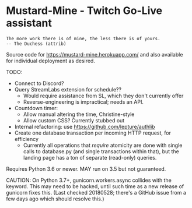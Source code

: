 Mustard-Mine - Twitch Go-Live assistant
=======================================

    The more work there is of mine, the less there is of yours.
    -- The Duchess (attrib)

Source code for https://mustard-mine.herokuapp.com/ and also available for
individual deployment as desired.

TODO:

* Connect to Discord?
* Query StreamLabs extension for schedule??
  - Would require assistance from SL, which they don't currently offer
  - Reverse-engineering is impractical; needs an API.
* Countdown timer:
  - Allow manual altering the time, Christine-style
  - Allow custom CSS? Currently stubbed out
* Internal refactoring: use https://github.com/lepture/authlib
* Create one database transaction per incoming HTTP request, for efficiency
  - Currently all operations that *require* atomicity are done with single
    calls to database.py (and single transactions within that), but the
    landing page has a ton of separate (read-only) queries.

Requires Python 3.6 or newer. MAY run on 3.5 but not guaranteed.

CAUTION: On Python 3.7+, gunicorn.workers.async collides with the keyword.
This may need to be hacked, until such time as a new release of gunicorn
fixes this. (Last checked 20180528; there's a GitHub issue from a few days
ago which should resolve this.)
